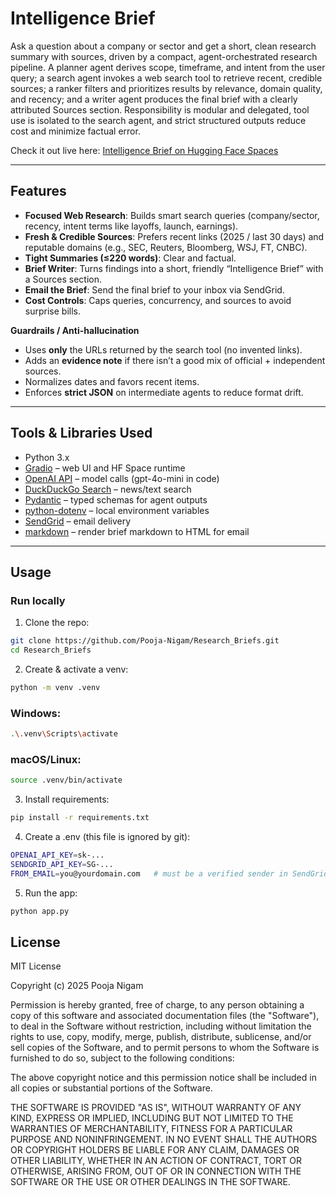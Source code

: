 # Intelligence Brief

Ask a question about a company or sector and get a short, clean research summary with sources, driven by a compact, agent-orchestrated research pipeline. A planner agent derives scope, timeframe, and intent from the user query; a search agent invokes a web search tool to retrieve recent, credible sources; a ranker filters and prioritizes results by relevance, domain quality, and recency; and a writer agent produces the final brief with a clearly attributed Sources section. Responsibility is modular and delegated, tool use is isolated to the search agent, and strict structured outputs reduce cost and minimize factual error.

Check it out live here: [Intelligence Brief on Hugging Face Spaces](https://huggingface.co/spaces/Pooja-Nigam/Intelligence_Brief)

---

## Features

- **Focused Web Research**: Builds smart search queries (company/sector, recency, intent terms like layoffs, launch, earnings).
- **Fresh & Credible Sources**: Prefers recent links (2025 / last 30 days) and reputable domains (e.g., SEC, Reuters, Bloomberg, WSJ, FT, CNBC).
- **Tight Summaries (≤220 words)**: Clear and factual.
- **Brief Writer**: Turns findings into a short, friendly “Intelligence Brief” with a Sources section.
- **Email the Brief**: Send the final brief to your inbox via SendGrid.
- **Cost Controls**: Caps queries, concurrency, and sources to avoid surprise bills.

**Guardrails / Anti-hallucination**
- Uses **only** the URLs returned by the search tool (no invented links).
- Adds an **evidence note** if there isn’t a good mix of official + independent sources.
- Normalizes dates and favors recent items.
- Enforces **strict JSON** on intermediate agents to reduce format drift.

---

## Tools & Libraries Used

- Python 3.x  
- [Gradio](https://gradio.app/) – web UI and HF Space runtime  
- [OpenAI API](https://platform.openai.com/) – model calls (gpt-4o-mini in code)  
- [DuckDuckGo Search](https://pypi.org/project/duckduckgo-search/) – news/text search  
- [Pydantic](https://docs.pydantic.dev/) – typed schemas for agent outputs  
- [python-dotenv](https://pypi.org/project/python-dotenv/) – local environment variables  
- [SendGrid](https://sendgrid.com/) – email delivery  
- [markdown](https://pypi.org/project/Markdown/) – render brief markdown to HTML for email

---

## Usage

### Run locally

1. Clone the repo:
```bash
git clone https://github.com/Pooja-Nigam/Research_Briefs.git
cd Research_Briefs
```
2. Create & activate a venv:
```bash
python -m venv .venv
```
### Windows:
```bash
.\.venv\Scripts\activate
```
### macOS/Linux:
```bash
source .venv/bin/activate
```
3. Install requirements:
```bash
pip install -r requirements.txt
``` 
4. Create a .env (this file is ignored by git):
```bash
OPENAI_API_KEY=sk-...
SENDGRID_API_KEY=SG-...
FROM_EMAIL=you@yourdomain.com   # must be a verified sender in SendGrid 
```
5. Run the app:
```bash
python app.py
```
## License

MIT License  

Copyright (c) 2025 Pooja Nigam  

Permission is hereby granted, free of charge, to any person obtaining a copy
of this software and associated documentation files (the "Software"), to deal
in the Software without restriction, including without limitation the rights
to use, copy, modify, merge, publish, distribute, sublicense, and/or sell
copies of the Software, and to permit persons to whom the Software is
furnished to do so, subject to the following conditions:  

The above copyright notice and this permission notice shall be included in all
copies or substantial portions of the Software.  

THE SOFTWARE IS PROVIDED "AS IS", WITHOUT WARRANTY OF ANY KIND, EXPRESS OR
IMPLIED, INCLUDING BUT NOT LIMITED TO THE WARRANTIES OF MERCHANTABILITY,
FITNESS FOR A PARTICULAR PURPOSE AND NONINFRINGEMENT. IN NO EVENT SHALL THE
AUTHORS OR COPYRIGHT HOLDERS BE LIABLE FOR ANY CLAIM, DAMAGES OR OTHER
LIABILITY, WHETHER IN AN ACTION OF CONTRACT, TORT OR OTHERWISE, ARISING FROM,
OUT OF OR IN CONNECTION WITH THE SOFTWARE OR THE USE OR OTHER DEALINGS IN THE
SOFTWARE.

